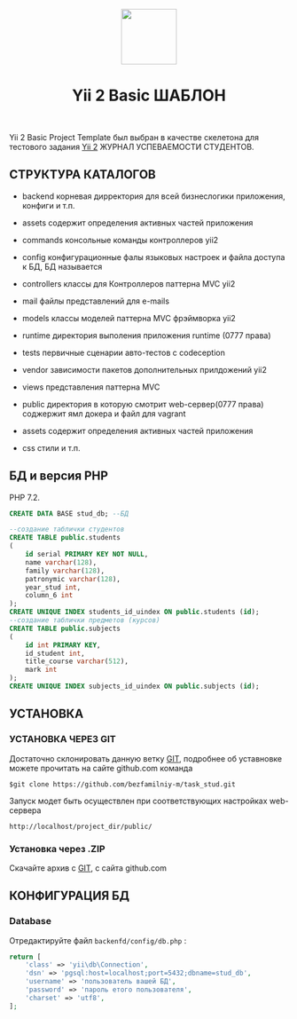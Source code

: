 <p align="center">
    <a href="https://github.com/yiisoft" target="_blank">
        <img src="https://avatars0.githubusercontent.com/u/993323" height="100px">
    </a>
    <h1 align="center">Yii 2 Basic ШАБЛОН</h1>
    <br>
</p>

Yii 2 Basic Project Template был выбран в качестве скелетона для тестового задания  [Yii 2](http://www.yiiframework.com/) ЖУРНАЛ УСПЕВАЕМОСТИ СТУДЕНТОВ.


СТРУКТУРА КАТАЛОГОВ
-------------------

* backend             корневая дирректория для всей бизнеслогики приложения, конфиги и т.п.
*  assets             содержит определения активных частей приложения
*  commands           консольные команды контроллеров yii2
*  config             конфигурационные фалы языковых настроек и файла доступа к БД, БД называется
*  controllers        классы для Контроллеров паттерна MVC yii2
*  mail               файлы представлений для e-mails
*  models             классы моделей паттерна MVC фрэймворка yii2
*  runtime            директория выполения приложения runtime (0777 права)
*  tests              первичные сценарии авто-тестов с codeception
*  vendor             зависимости пакетов дополнительных прилдожений yii2
*  views              представления паттерна MVC

* public               директория в которую смотрит web-сервер(0777 права) соджержит ямл докера и файл для vagrant
*  assets             содержит определения активных частей приложения
*  css                стили и т.п.

БД и версия РНР
----------------

PHP 7.2.
```sql
CREATE DATA BASE stud_db; --БД

--создание таблички студентов
CREATE TABLE public.students
(
    id serial PRIMARY KEY NOT NULL,
    name varchar(128),
    family varchar(128),
    patronymic varchar(128),
    year_stud int,
    column_6 int
);
CREATE UNIQUE INDEX students_id_uindex ON public.students (id);
--создание таблички предметов (курсов)
CREATE TABLE public.subjects
(
    id int PRIMARY KEY,
    id_student int,
    title_course varchar(512),
    mark int
);
CREATE UNIQUE INDEX subjects_id_uindex ON public.subjects (id);
```

УСТАНОВКА
------------

### УСТАНОВКА ЧЕРЕЗ GIT

Достаточно склонировать данную ветку [GIT](https://github.com/bezfamilniy-m/task_stud/), подробнее об уставновке можете прочитать на сайте github.com
команда
~~~
$git clone https://github.com/bezfamilniy-m/task_stud.git
~~~
Запуск модет быть осуществлен при соответствующих настройках web-сервера
~~~
http://localhost/project_dir/public/
~~~

### Установка через .ZIP

Скачайте архив с [GIT](https://github.com/bezfamilniy-m/task_stud/), с сайта github.com

КОНФИГУРАЦИЯ БД
---------------

### Database

Отредактируйте файл `backenfd/config/db.php` :

```php
return [
    'class' => 'yii\db\Connection',
    'dsn' => 'pgsql:host=localhost;port=5432;dbname=stud_db',
    'username' => 'пользователь вашей БД',
    'password' => 'пароль етого пользователя',
    'charset' => 'utf8',
];
```

